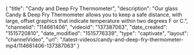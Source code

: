 {
    "title": "Candy and Deep Fry Thermometer",
    "description": "Our glass Candy & Deep Fry Thermometer allows you to keep a safe distance, with large, offset graphics that indicate temperature within two degrees F or C.",
    "channelid": "114661406",
    "videoid": "137387063",
    "date_created": "1515720810",
    "date_modified": "1515776339",
    "type": "captivate",
    "layout": "channelVideo",
    "url": "\/latest-videos\/candy-and-deep-fry-thermometer-mp4\/114661406-137387063"
}